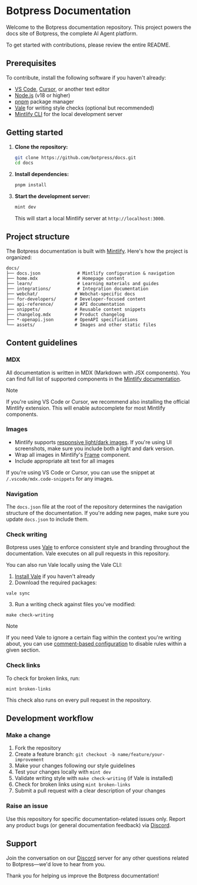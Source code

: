 # Botpress Documentation

Welcome to the Botpress documentation repository. This project powers the docs site of Botpress, the complete AI Agent platform.

To get started with contributions, please review the entire README.

## Prerequisites

To contribute, install the following software if you haven't already:

- [VS Code](https://code.visualstudio.com), [Cursor](https://cursor.com/agents), or another text editor
- [Node.js](https://nodejs.org/) (v18 or higher)
- [pnpm](https://pnpm.io/) package manager
- [Vale](https://vale.sh/) for writing style checks (optional but recommended)
- [Mintlify CLI](https://www.mintlify.com/docs) for the local development server

## Getting started

1. **Clone the repository:**
   ```bash
   git clone https://github.com/botpress/docs.git
   cd docs
   ```

2. **Install dependencies:**
   ```bash
   pnpm install
   ```

3. **Start the development server:**
   ```bash
   mint dev
   ```
   This will start a local Mintlify server at `http://localhost:3000`.

## Project structure

The Botpress documentation is built with [Mintlify](https://mintlify.com/). Here's how the project is organized:

```
docs/
├── docs.json              # Mintlify configuration & navigation
├── home.mdx               # Homepage content
├── learn/                 # Learning materials and guides
├── integrations/          # Integration documentation
├── webchat/              # Webchat-specific docs
├── for-developers/       # Developer-focused content
├── api-reference/        # API documentation
├── snippets/             # Reusable content snippets
├── changelog.mdx         # Product changelog
├── *-openapi.json        # OpenAPI specifications
└── assets/               # Images and other static files
```

## Content guidelines

### MDX

All documentation is written in MDX (Markdown with JSX components). You can find full list of supported components in the [Mintlify documentation](https://mintlify.com/docs/text). 

> [!NOTE]
> 
> If you're using VS Code or Cursor, we recommend also installing the official Mintlify extension. This will enable autocomplete for most Mintlify components.

### Images

- Mintlify supports [responsive light/dark images](https://mintlify.com/docs/image-embeds#light-and-dark-mode-images). If you're using UI screenshots, make sure you include both a light and dark version.
- Wrap all images in Mintlify's [Frame](https://mintlify.com/docs/components/frames) component.
- Include appropriate alt text for all images

If you're using VS Code or Cursor, you can use the snippet at `/.vscode/mdx.code-snippets` for any images.

### Navigation

The `docs.json` file at the root of the repository determines the navigation structure of the documentation. If you're adding new pages, make sure you update `docs.json` to include them.

### Check writing

Botpress uses [Vale](https://vale.sh) to enforce consistent style and branding throughout the documentation. Vale executes on all pull requests in this repository.

You can also run Vale locally using the Vale CLI:

1. [Install Vale](https://vale.sh/docs/install) if you haven't already
2. Download the required packages:

```
vale sync
```

3. Run a writing check against files you've modified:

```
make check-writing
```

> [!NOTE]
>
> If you need Vale to ignore a certain flag within the context you're writing about, you can use [comment-based configuration](https://vale.sh/docs/formats/markdown#comments) to disable rules within a given section.

### Check links

To check for broken links, run:

```
mint broken-links
```

This check also runs on every pull request in the repository.

## Development workflow


### Make a change

1. Fork the repository
2. Create a feature branch: `git checkout -b name/feature/your-improvement`
3. Make your changes following our style guidelines
4. Test your changes locally with `mint dev`
5. Validate writing style with `make check-writing` (if Vale is installed)
6. Check for broken links using `mint broken-links`
7. Submit a pull request with a clear description of your changes
   
### Raise an issue

Use this repository for specific documentation-related issues only. Report any product bugs (or general documentation feedback) via [Discord](https://discord.gg/botpress).

## Support

Join the conversation on our [Discord](https://discord.gg/botpress) server for any other questions related to Botpress—we'd love to hear from you.

Thank you for helping us improve the Botpress documentation!